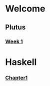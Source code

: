 # Welcome
## Plutus
### [Week 1](./plutus/week1/index.md)
# Haskell
### [Chapter1](./haskell/chapter1/index.md)

